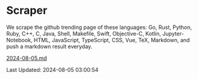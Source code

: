 # Scraper

We scrape the github trending page of these languages: Go, Rust, Python, Ruby, C++, C, Java, Shell, Makefile, Swift, Objective-C, Kotlin, Jupyter-Notebook, HTML, JavaScript, TypeScript, CSS, Vue, TeX, Markdown, and push a markdown result everyday.

[2024-08-05.md](https://github.com/yangwenmai/github-trending-backup/blob/master/2024-08-05.md)

Last Updated: 2024-08-05 03:00:54